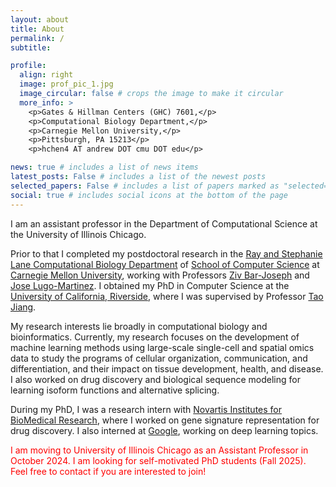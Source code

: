 ```yaml
---
layout: about
title: About
permalink: /
subtitle:

profile:
  align: right
  image: prof_pic_1.jpg
  image_circular: false # crops the image to make it circular
  more_info: >
    <p>Gates & Hillman Centers (GHC) 7601,</p>
    <p>Computational Biology Department,</p>
    <p>Carnegie Mellon University,</p>
    <p>Pittsburgh, PA 15213</p>
    <p>hchen4 AT andrew DOT cmu DOT edu</p>

news: true # includes a list of news items
latest_posts: False # includes a list of the newest posts
selected_papers: False # includes a list of papers marked as "selected={true}"
social: true # includes social icons at the bottom of the page
---
```


I am an assistant professor in the Department of Computational Science at the University of Illinois Chicago.

Prior to that I completed my postdoctoral research in the [Ray and Stephanie Lane Computational Biology Department]() of [School of Computer Science](https://www.cs.cmu.edu/) at [Carnegie Mellon University](https://www.cmu.edu/), working with Professors [Ziv Bar-Joseph](https://www.cs.cmu.edu/~zivbj/) and [Jose Lugo-Martinez](https://www.andrew.cmu.edu/user/jlugomar/). I obtained my PhD in Computer Science at the [University of California, Riverside](https://www1.cs.ucr.edu/), where I was supervised by Professor [Tao Jiang](https://www.cs.ucr.edu/~jiang/).

My research interests lie broadly in computational biology and bioinformatics. Currently, my research focuses on the development of machine learning methods using large-scale single-cell and spatial omics data to study the programs of cellular organization, communication, and differentiation, and their impact on tissue development, health, and disease. I also worked on drug discovery and biological sequence modeling for learning isoform functions and alternative splicing.

During my PhD, I was a research intern with [Novartis Institutes for BioMedical Research](https://www.linkedin.com/company/novartis/), where I worked on gene signature representation for drug discovery. I also interned at [Google](https://www.linkedin.com/company/google/), working on deep learning topics.

<span style="color: red;">I am moving to University of Illinois Chicago as an Assistant Professor in October 2024. I am looking for self-motivated PhD students (Fall 2025). Feel free to contact if you are interested to join!</span>
